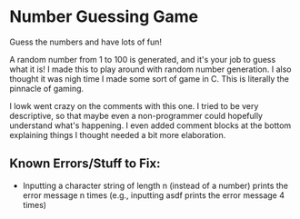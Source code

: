 # Number Guessing Game
Guess the numbers and have lots of fun!

A random number from 1 to 100 is generated, and it's your job to guess what it is! I made this to play around with random number generation. I also thought it was nigh time I made some sort of game in C. This is literally the pinnacle of gaming.

I lowk went crazy on the comments with this one. I tried to be very descriptive, so that maybe even a non-programmer could hopefully understand what's happening. I even added comment blocks at the bottom explaining things I thought needed a bit more elaboration.

## Known Errors/Stuff to Fix:
 
 - Inputting a character string of length n (instead of a number) prints the error message n times (e.g., inputting asdf prints the error message 4 times)
